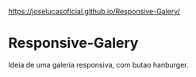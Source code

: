 https://joselucasoficial.github.io/Responsive-Galery/
# Responsive-Galery

Ideia de uma galeria responsiva, com butao hanburger.
